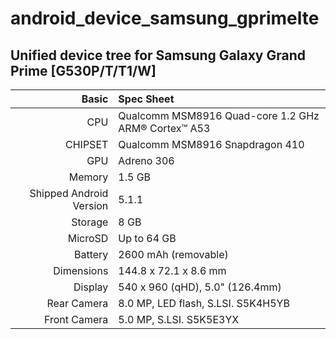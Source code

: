 # android_device_samsung_gprimelte

## Unified device tree for Samsung Galaxy Grand Prime [G530P/T/T1/W]

Basic   | Spec Sheet
-------:|:-------------------------
CPU     | Qualcomm MSM8916 Quad-core 1.2 GHz ARM® Cortex™ A53
CHIPSET | Qualcomm MSM8916 Snapdragon 410
GPU     | Adreno 306
Memory  | 1.5 GB
Shipped Android Version | 5.1.1
Storage | 8 GB
MicroSD | Up to 64 GB
Battery | 2600 mAh (removable)
Dimensions | 144.8 x 72.1 x 8.6 mm
Display | 540 x 960 (qHD), 5.0" (126.4mm)
Rear Camera  | 8.0 MP, LED flash, S.LSI. S5K4H5YB
Front Camera | 5.0 MP, S.LSI. S5K5E3YX
